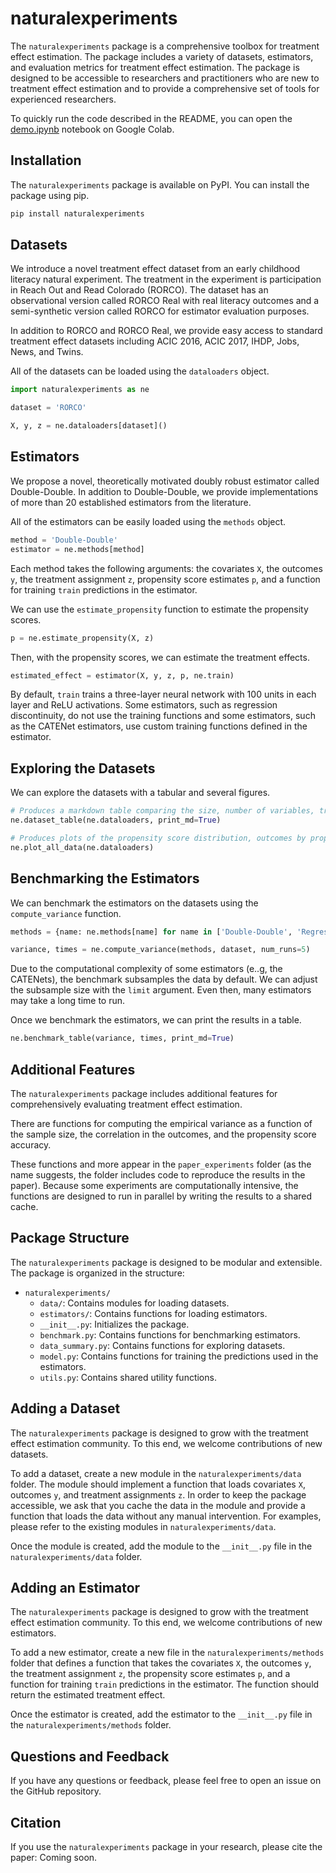 # naturalexperiments

The `naturalexperiments` package is a comprehensive toolbox for treatment effect estimation. The package includes a variety of datasets, estimators, and evaluation metrics for treatment effect estimation. The package is designed to be accessible to researchers and practitioners who are new to treatment effect estimation and to provide a comprehensive set of tools for experienced researchers.

To quickly run the code described in the README, you can open the [demo.ipynb](demo.ipynb) notebook on Google Colab.

## Installation

The `naturalexperiments` package is available on PyPI. You can install the package using pip.

```bash
pip install naturalexperiments
```

## Datasets

We introduce a novel treatment effect dataset from an early childhood literacy natural experiment. The treatment in the experiment is participation in Reach Out and Read Colorado (RORCO). The dataset has an observational version called RORCO Real with real literacy outcomes and a semi-synthetic version called RORCO for estimator evaluation purposes.

In addition to RORCO and RORCO Real, we provide easy access to standard treatment effect datasets including ACIC 2016, ACIC 2017, IHDP, Jobs, News, and Twins.

All of the datasets can be loaded using the `dataloaders` object.

```python
import naturalexperiments as ne

dataset = 'RORCO'

X, y, z = ne.dataloaders[dataset]()
```

## Estimators

We propose a novel, theoretically motivated doubly robust estimator called Double-Double. In addition to Double-Double, we provide implementations of more than 20 established estimators from the literature.

All of the estimators can be easily loaded using the `methods` object.

```python
method = 'Double-Double'
estimator = ne.methods[method]
```

Each method takes the following arguments: the covariates `X`, the outcomes `y`, the treatment assignment `z`, propensity score estimates `p`, and a function for training `train` predictions in the estimator.

We can use the `estimate_propensity` function to estimate the propensity scores.

```python
p = ne.estimate_propensity(X, z)
```

Then, with the propensity scores, we can estimate the treatment effects.

```python
estimated_effect = estimator(X, y, z, p, ne.train)
```

By default, `train` trains a three-layer neural network with 100 units in each layer and ReLU activations. 
Some estimators, such as regression discontinuity, do not use the training functions and some estimators, such as the CATENet estimators, use custom training functions defined in the estimator.

## Exploring the Datasets

We can explore the datasets with a tabular and several figures.

```python
# Produces a markdown table comparing the size, number of variables, treatment rate, etc.
ne.dataset_table(ne.dataloaders, print_md=True)

# Produces plots of the propensity score distribution, outcomes by propensity scores, and propensity calibration
ne.plot_all_data(ne.dataloaders)
```

## Benchmarking the Estimators

We can benchmark the estimators on the datasets using the `compute_variance` function.

```python
methods = {name: ne.methods[name] for name in ['Double-Double', 'Regression Discontinuity', 'TARNet']}

variance, times = ne.compute_variance(methods, dataset, num_runs=5)
```

Due to the computational complexity of some estimators (e..g, the CATENets), the benchmark subsamples the data by default. We can adjust the subsample size with the `limit` argument. Even then, many estimators may take a long time to run.

Once we benchmark the estimators, we can print the results in a table.

```python
ne.benchmark_table(variance, times, print_md=True)
```

## Additional Features

The `naturalexperiments` package includes additional features for comprehensively evaluating treatment effect estimation.

There are functions for computing the empirical variance as a function of the sample size, the correlation in the outcomes, and the propensity score accuracy.

These functions and more appear in the `paper_experiments` folder (as the name suggests, the folder includes code to reproduce the results in the paper). Because some experiments are computationally intensive, the functions are designed to run in parallel by writing the results to a shared cache.

## Package Structure

The `naturalexperiments` package is designed to be modular and extensible. The package is organized in the structure:

- `naturalexperiments/`
  - `data/`: Contains modules for loading datasets.
  - `estimators/`: Contains functions for loading estimators.
  - `__init__.py`: Initializes the package.
  - `benchmark.py`: Contains functions for benchmarking estimators.
  - `data_summary.py`: Contains functions for exploring datasets.
  - `model.py`: Contains functions for training the predictions used in the estimators.
  - `utils.py`: Contains shared utility functions.

## Adding a Dataset

The `naturalexperiments` package is designed to grow with the treatment effect estimation community. To this end, we welcome contributions of new datasets.

To add a dataset, create a new module in the `naturalexperiments/data` folder. The module should implement a function that loads covariates `X`, outcomes `y`, and treatment assignments `z`. In order to keep the package accessible, we ask that you cache the data in the module and provide a function that loads the data without any manual intervention. For examples, please refer to the existing modules in `naturalexperiments/data`.

Once the module is created, add the module to the `__init__.py` file in the `naturalexperiments/data` folder.

## Adding an Estimator

The `naturalexperiments` package is designed to grow with the treatment effect estimation community. To this end, we welcome contributions of new estimators.

To add a new estimator, create a new file in the `naturalexperiments/methods` folder that defines a function that takes the covariates `X`, the outcomes `y`, the treatment assignment `z`, the propensity score estimates `p`, and a function for training `train` predictions in the estimator. The function should return the estimated treatment effect. 

Once the estimator is created, add the estimator to the `__init__.py` file in the `naturalexperiments/methods` folder.

## Questions and Feedback

If you have any questions or feedback, please feel free to open an issue on the GitHub repository.

## Citation

If you use the `naturalexperiments` package in your research, please cite the paper: Coming soon.
